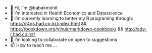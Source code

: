 - 👋 Hi, I’m @babakmohit
- 👀 I’m interested in Health Economics and Datascience
- 🌱 I’m currently learning to better my R programing through: https://r4ds.had.co.nz/index.html && https://bookdown.org/yihui/rmarkdown-cookbook/ && http://adv-r.had.co.nz/
- 💞️ I’m looking to collaborate on open to suggestions
- 📫 How to reach me ...

<!---
babakmohit/babakmohit is a ✨ special ✨ repository because its `README.md` (this file) appears on your GitHub profile.
You can click the Preview link to take a look at your changes.
--->
